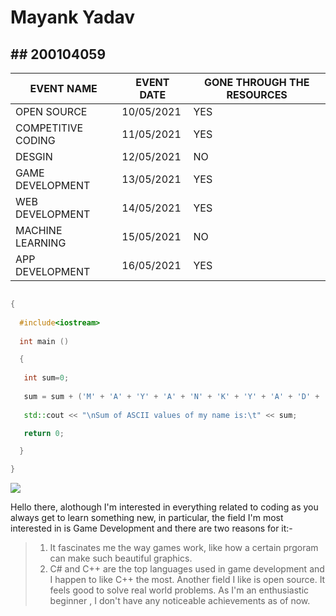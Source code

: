 <h1> Mayank Yadav </h1> <h2> ## 200104059 </h2>

|  EVENT NAME        | EVENT DATE | GONE THROUGH THE RESOURCES |
|--------------------|------------|----------------------------|
| OPEN SOURCE        | 10/05/2021 |            YES             |            
| COMPETITIVE CODING | 11/05/2021 |            YES             | 
| DESGIN             | 12/05/2021 |            NO              |
| GAME DEVELOPMENT   | 13/05/2021 |            YES             |
| WEB DEVELOPMENT    | 14/05/2021 |            YES             |
| MACHINE LEARNING   | 15/05/2021 |            NO              |
| APP DEVELOPMENT    | 16/05/2021 |            YES             |

```c++

{
  
  #include<iostream>
   
  int main () 

  {
  
   int sum=0;
   
   sum = sum + ('M' + 'A' + 'Y' + 'A' + 'N' + 'K' + 'Y' + 'A' + 'D' + 'A' + 'V');
   
   std::cout << "\nSum of ASCII values of my name is:\t" << sum; 

   return 0;

  }

}

```
![](https://d1fdloi71mui9q.cloudfront.net/oUyfr13QXOJdLesNcIxo_24pdZiF9M4q8Xx6d)

Hello there, alothough I'm interested in everything related to coding as you always get to learn something new, in particular, the field I'm most interested in is Game Development and there are two reasons for it:-
> 1. It fascinates me the way games work, like how a certain prgoram can make such beautiful graphics.
> 2. C# and C++ are the top languages used in game development and I happen to like C++ the most.
Another field I like is open source. It feels good to solve real world problems.
As I'm an enthusiastic beginner , I don't have any noticeable achievements as of now. 
   
   
   
  
